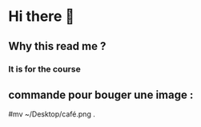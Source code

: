 # Hi there 👋
## Why this read me ?
### It is for the course

## commande pour bouger une image :

#mv ~/Desktop/café.png .
<!--
**LoumaCer/LoumaCer** is a ✨ _special_ ✨ repository because its `README.md` (this file) appears on your GitHub profile.

Here are some ideas to get you started:

